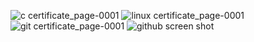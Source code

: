 ![c certificate_page-0001](https://user-images.githubusercontent.com/101497494/158316630-3b1d50eb-1c09-4fec-97a9-51ace1880fa0.jpg)
![linux certificate_page-0001](https://user-images.githubusercontent.com/101497494/158319049-17b22401-70a8-4e5e-a68e-74361422f3d8.jpg)
![git certificate_page-0001](https://user-images.githubusercontent.com/101497494/158318983-e2c730e8-3579-4f5d-9091-cba57951ed7c.jpg)
![github screen shot](https://user-images.githubusercontent.com/101497494/158316700-143b4943-e00e-4c71-9b24-06685b2b6508.png)
